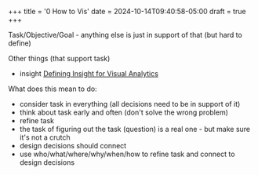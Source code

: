 +++
title = '0 How to Vis'
date = 2024-10-14T09:40:58-05:00
draft = true
+++

Task/Objective/Goal - anything else is just in support of that
(but hard to define)

Other things (that support task)

- insight [Defining Insight for Visual Analytics](https://doi.ieeecomputersociety.org/10.1109/MCG.2009.22)

What does this mean to do:
- consider task in everything (all decisions need to be in support of it)
- think about task early and often (don't solve the wrong problem)
- refine task
- the task of figuring out the task (question) is a real one - but make sure it's not a crutch
- design decisions should connect 
- use who/what/where/why/when/how to refine task and connect to design decisions
